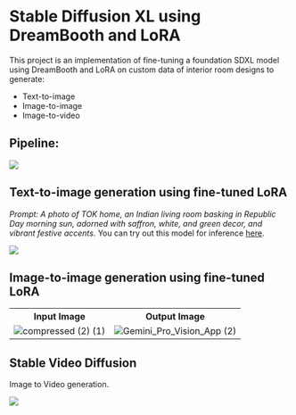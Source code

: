 # Stable Diffusion XL using DreamBooth and LoRA
This project is an implementation of fine-tuning a foundation SDXL model using DreamBooth and LoRA on custom data of interior room designs to generate:
- Text-to-image
- Image-to-image
- Image-to-video

## Pipeline:
<img src="https://github.com/NSTiwari/Stable-DiffusionXL-using-DreamBooth-and-LoRA-on-Android/blob/main/AI_Architect_using_Stable Diffusion.gif"/>

## Text-to-image generation using fine-tuned LoRA
_Prompt: A photo of TOK home, an Indian living room basking in Republic Day morning sun, adorned with saffron, white, and green decor, and vibrant festive accents._ You can try out this model for inference [here](https://huggingface.co/NSTiwari/SDXL_LoRA_model).

<img src="https://github.com/NSTiwari/Stable-DiffusionXL-using-DreamBooth-and-LoRA-on-Android/blob/main/SDXL-LoRA-text-to-image.jpg"/>

## Image-to-image generation using fine-tuned LoRA 
<p align="right">
  <table>
    <tr>
      <th>Input Image</th>
      <th>Output Image</th>
    </tr>
    <tr>
      <td><img src="https://github.com/NSTiwari/Stable-DiffusionXL-using-DreamBooth-and-LoRA/blob/main/image-to-image-generation-input.jpg" alt="compressed (2) (1)"/></td>
      <td><img src="https://github.com/NSTiwari/Stable-DiffusionXL-using-DreamBooth-and-LoRA/blob/main/image-to-image-generation-output.jpg" alt="Gemini_Pro_Vision_App (2)"/></td>
    </tr>
  </table>
</p>


## Stable Video Diffusion
Image to Video generation.

<img src="https://github.com/NSTiwari/Stable-DiffusionXL-using-DreamBooth-and-LoRA-on-Android/blob/main/stable_video_diffusion.gif"/>

